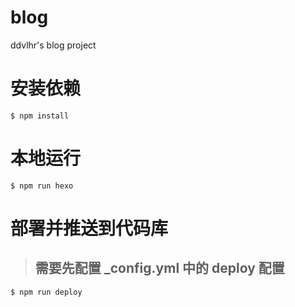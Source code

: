 # blog
ddvlhr's blog project

# 安装依赖
``` shell
$ npm install
```

# 本地运行
``` shell
$ npm run hexo
```

# 部署并推送到代码库
> ## 需要先配置 _config.yml 中的 deploy 配置
> 
``` shell
$ npm run deploy
```